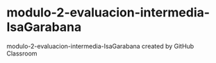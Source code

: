 # modulo-2-evaluacion-intermedia-IsaGarabana
modulo-2-evaluacion-intermedia-IsaGarabana created by GitHub Classroom
